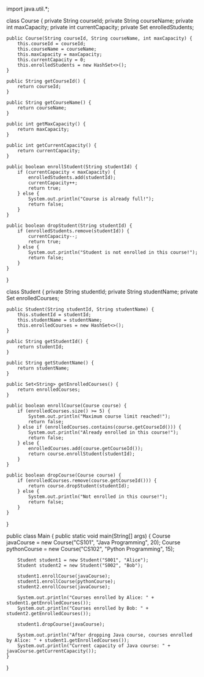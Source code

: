 import java.util.*;

class Course {
    private String courseId;
    private String courseName;
    private int maxCapacity;
    private int currentCapacity;
    private Set<String> enrolledStudents;

    public Course(String courseId, String courseName, int maxCapacity) {
        this.courseId = courseId;
        this.courseName = courseName;
        this.maxCapacity = maxCapacity;
        this.currentCapacity = 0;
        this.enrolledStudents = new HashSet<>();
    }

    public String getCourseId() {
        return courseId;
    }

    public String getCourseName() {
        return courseName;
    }

    public int getMaxCapacity() {
        return maxCapacity;
    }

    public int getCurrentCapacity() {
        return currentCapacity;
    }

    public boolean enrollStudent(String studentId) {
        if (currentCapacity < maxCapacity) {
            enrolledStudents.add(studentId);
            currentCapacity++;
            return true;
        } else {
            System.out.println("Course is already full!");
            return false;
        }
    }

    public boolean dropStudent(String studentId) {
        if (enrolledStudents.remove(studentId)) {
            currentCapacity--;
            return true;
        } else {
            System.out.println("Student is not enrolled in this course!");
            return false;
        }
    }
}

class Student {
    private String studentId;
    private String studentName;
    private Set<String> enrolledCourses;

    public Student(String studentId, String studentName) {
        this.studentId = studentId;
        this.studentName = studentName;
        this.enrolledCourses = new HashSet<>();
    }

    public String getStudentId() {
        return studentId;
    }

    public String getStudentName() {
        return studentName;
    }

    public Set<String> getEnrolledCourses() {
        return enrolledCourses;
    }

    public boolean enrollCourse(Course course) {
        if (enrolledCourses.size() >= 5) {
            System.out.println("Maximum course limit reached!");
            return false;
        } else if (enrolledCourses.contains(course.getCourseId())) {
            System.out.println("Already enrolled in this course!");
            return false;
        } else {
            enrolledCourses.add(course.getCourseId());
            return course.enrollStudent(studentId);
        }
    }

    public boolean dropCourse(Course course) {
        if (enrolledCourses.remove(course.getCourseId())) {
            return course.dropStudent(studentId);
        } else {
            System.out.println("Not enrolled in this course!");
            return false;
        }
    }
}

public class Main {
    public static void main(String[] args) {
        Course javaCourse = new Course("CS101", "Java Programming", 20);
        Course pythonCourse = new Course("CS102", "Python Programming", 15);

        Student student1 = new Student("S001", "Alice");
        Student student2 = new Student("S002", "Bob");

        student1.enrollCourse(javaCourse);
        student1.enrollCourse(pythonCourse);
        student2.enrollCourse(javaCourse);

        System.out.println("Courses enrolled by Alice: " + student1.getEnrolledCourses());
        System.out.println("Courses enrolled by Bob: " + student2.getEnrolledCourses());

        student1.dropCourse(javaCourse);

        System.out.println("After dropping Java course, courses enrolled by Alice: " + student1.getEnrolledCourses());
        System.out.println("Current capacity of Java course: " + javaCourse.getCurrentCapacity());
    }
}

